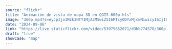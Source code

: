 ```yaml
---
source: "flickr"
title: "Animación de vista de mapa 3D en QGIS-600p-hls"
image: "360p.mp4?s=eyJpIjo1Mzk3NTY1MjA3MSwiZSI6MTcyODYxMjcwNiwicyI6IjI0MzBkZTI4YjM3OWZjMjIxOGMwOTVlOWYxNWYwMTA0Nzk1NjgyNGEiLCJ2IjoxfQ.mp4"
date: "2024-09-06"
link: "https://live.staticflickr.com/video/53975652071/d3bb774578/360p.mp4?s=eyJpIjo1Mzk3NTY1MjA3MSwiZSI6MTcyODYxMjcwNiwicyI6IjI0MzBkZTI4YjM3OWZjMjIxOGMwOTVlOWYxNWYwMTA0Nzk1NjgyNGEiLCJ2IjoxfQ"
draft: "true"
showcase: "map"
---
```

